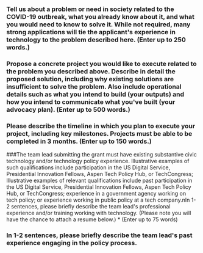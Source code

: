 ### Tell us about a problem or need in society related to the COVID-19 outbreak, what you already know about it, and what you would need to know to solve it. While not required, many strong applications will tie the applicant's experience in technology to the problem described here. (Enter up to 250 words.) 


### Propose a concrete project you would like to execute related to the problem you described above. Describe in detail the proposed solution, including why existing solutions are insufficient to solve the problem. Also include operational details such as what you intend to build (your outputs) and how you intend to communicate what you've built (your advocacy plan).  (Enter up to 500 words.)

### Please describe the timeline in which you plan to execute your project, including key milestones. Projects must be able to be completed in 3 months. (Enter up to 150 words.)

###The team lead submitting the grant must have existing substantive civic technology and/or technology policy experience. Illustrative examples of such qualifications include participation in the US Digital Service, Presidential Innovation Fellows, Aspen Tech Policy Hub, or TechCongress; Illustrative examples of relevant qualifications include past participation in the US Digital Service, Presidential Innovation Fellows, Aspen Tech Policy Hub, or TechCongress; experience in a government agency working on tech policy; or experience working in public policy at a tech company.nIn 1-2 sentences, please briefly describe the team lead's professional experience and/or training working with technology. (Please note you will have the chance to attach a resume below.) * (Enter up to 75 words)

### In 1-2 sentences, please briefly describe the team lead's past experience engaging in the policy process. 

